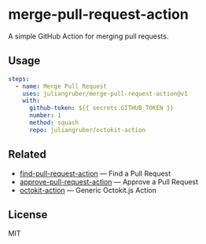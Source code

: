 # merge-pull-request-action

A simple GitHub Action for merging pull requests.

## Usage

```yaml
steps:
  - name: Merge Pull Request
    uses: juliangruber/merge-pull-request-action@v1
    with:
      github-token: ${{ secrets.GITHUB_TOKEN }}
      number: 1
      method: squash
      repo: juliangruber/octokit-action
```

## Related

- [find-pull-request-action](https://github.com/juliangruber/find-pull-request-action) &mdash; Find a Pull Request
- [approve-pull-request-action](https://github.com/juliangruber/approve-pull-request-action) &mdash; Approve a Pull Request
- [octokit-action](https://github.com/juliangruber/octokit-action) &mdash; Generic Octokit.js Action

## License

MIT
